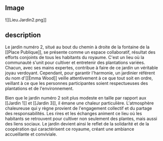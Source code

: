 ## Image
![[Lieu.Jardin2.png]]

## description
  
Le jardin numéro 2, situé au bout du chemin à droite de la fontaine de la [[Place Publique]], se présente comme un espace collaboratif, résultat des efforts conjoints de tous les habitants du royaume. C'est un lieu où la communauté s'unit pour cultiver et entretenir des plantations variées. Chacun, avec ses mains expertes, contribue à faire de ce jardin un véritable joyau verdoyant. Cependant, pour garantir l'harmonie, un jardinier référent du nom d'[[Emma Wood]] veille attentivement à ce que tout soit en ordre, veillant à ce que les personnes participantes soient respectueuses des plantations et de l'environnement.

Bien que le jardin numéro 2 soit plus modeste en taille par rapport aux [[Jardin 1]] et [[Jardin 3]], il émane une chaleur particulière. L'atmosphère chaleureuse qui y règne provient de l'engagement collectif et du partage des responsabilités. Les rires et les échanges animent ce lieu où les habitants se retrouvent pour cultiver non seulement des plantes, mais aussi des liens sociaux. Le jardin devient ainsi le reflet de la solidarité et de la coopération qui caractérisent ce royaume, créant une ambiance accueillante et conviviale.